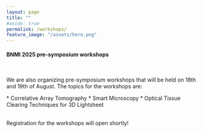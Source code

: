 ```yaml
---
layout: page
title: ""
#aside: true
permalink: /workshops/
feature_image: "/assets/hero.png"
---
```


<h4>
BNMI 2025 pre-symposium workshops
</h4>

<br/>

We are also organizing pre-symposium workshops that will be held on 18th and 19th of August. 
The topics for the workshops are:
<div class="bullet-div" markdown="1">
* Correlative Array Tomography 
* Smart Microscopy 
* Optical Tissue Clearing Techniques for 3D Lightsheet 
</div>

<br/>

Registration for the workshops will open shortly!

<!-- Register for the workshops using <b>[this link!](https://forms.office.com/e/nj4R3a3bF6?origin=lprLink){:target="_blank"}</b> -->